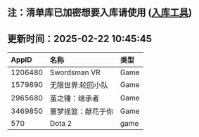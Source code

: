 ## 注：清单库已加密想要入库请使用 ([入库工具](https://github.com/BlankTMing/ManifestAutoUpdate/releases))

## 更新时间：2025-02-22 10:45:45
| AppID | 名称 | 类型  |
| :-------------------- | :----------------------------- | :----------- |
| 1206480 | Swordsman VR| Game |
| 1579890 | 无限世界:轮回小队| Game |
| 2965680 | 茧之锤：继承者| Game |
| 3469850 | 噩梦摇篮：献花于你| Game |
| 570 | Dota 2| game |
